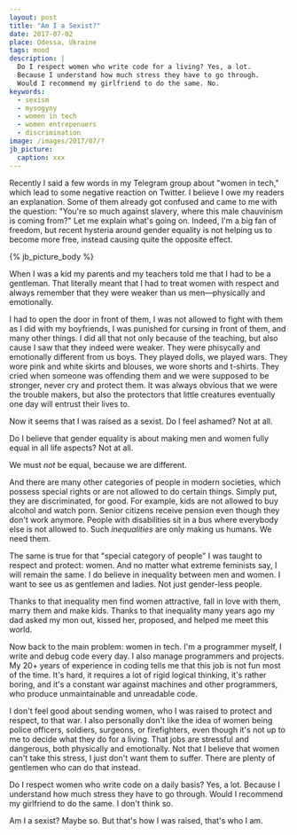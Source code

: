 ```yaml
---
layout: post
title: "Am I a Sexist?"
date: 2017-07-02
place: Odessa, Ukraine
tags: mood
description: |
  Do I respect women who write code for a living? Yes, a lot.
  Because I understand how much stress they have to go through.
  Would I recommend my girlfriend to do the same. No.
keywords:
  - sexism
  - mysogyny
  - women in tech
  - women entrepenuers
  - discrimination
image: /images/2017/07/?
jb_picture:
  caption: xxx
---
```


Recently I said a few words in my Telegram group about "women in tech,"
which lead to some negative reaction on Twitter. I believe I owe my readers
an explanation. Some of them already got confused and came to me with
the question: "You're so much against slavery, where this male
chauvinism is coming from?" Let me explain what's going on. Indeed,
I'm a big fan of freedom, but recent hysteria around gender equality
is not helping us to become more free, instead causing quite
the opposite effect.

<!--more-->

{% jb_picture_body %}

When I was a kid my parents and my teachers told me that I had to be
a gentleman. That literally meant that I had to treat women with respect
and always remember that they were weaker than us men&mdash;physically
and emotionally.

I had to open the door in front of them, I was not allowed to fight with them
as I did with my boyfriends, I was punished for cursing in
front of them, and many other things. I did all that not only because
of the teaching, but also cause I saw that they indeed were weaker. They were
phisycally and emotionally different from us boys. They played dolls,
we played wars. They wore pink and white skirts and blouses, we wore
shorts and t-shirts. They cried when someone was offending them and
we were supposed to be stronger, never cry and protect them. It was always
obvious that we were the trouble makers, but also the protectors that
little creatures eventually one day will entrust their lives to.

Now it seems that I was raised as a sexist. Do I feel ashamed? Not at all.

Do I believe that gender equality is about making men and women
fully equal in all life aspects? Not at all.

We must _not_ be equal, because we are different.

And there are many other categories of people in modern societies, which
possess special rights or are not allowed to do certain things. Simply put,
they are discriminated, for good. For example, kids are not allowed to
buy alcohol and watch porn. Senior citizens receive pension
even though they don't work anymore. People with disabilities
sit in a bus where everybody else is not allowed to. Such _inequalities_ are only
making us humans. We need them.

The same is true for that "special category of people" I was taught to respect
and protect: women. And no matter what extreme feminists say, I will
remain the same. I do believe in inequality between men and women. I want
to see us as gentlemen and ladies. Not just gender-less people.

Thanks to that inequality men find women attractive, fall in love with them,
marry them and make kids. Thanks to that inequality many years ago my dad asked
my mon out, kissed her, proposed, and helped me meet this world.

Now back to the main problem: women in tech. I'm a programmer myself,
I write and debug code every day. I also manage programmers and projects.
My 20+ years of experience in coding tells me that this job is not fun
most of the time. It's hard, it requires a lot of rigid logical thinking,
it's rather boring, and it's a constant war against machines and other
programmers, who produce unmaintainable and unreadable code.

I don't feel good about sending women, who I was raised to protect and respect,
to that war. I also personally don't like the idea of women being police officers,
soldiers, surgeons, or firefighters, even though it's not up to me to decide
what they do for a living. That jobs are stressful and dangerous, both
physically and emotionally. Not that I believe that women can't take this
stress, I just don't want them to suffer. There are plenty of gentlemen who can do that
instead.

Do I respect women who write code on a daily basis? Yes, a lot. Because I understand
how much stress they have to go through. Would I recommend my girlfriend to do
the same. I don't think so.

Am I a sexist? Maybe so. But that's how I was raised, that's who I am.
